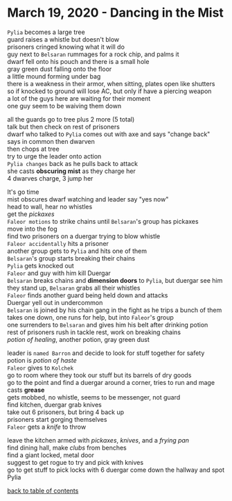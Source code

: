 # March 19, 2020 - Dancing in the Mist

`Pylia` becomes a large tree  
guard raises a whistle but doesn't blow  
prisoners cringed knowing what it will do  
guy next to `Belsaran` rummages for a rock chip, and palms it  
dwarf fell onto his pouch and there is a small hole  
gray green dust falling onto the floor  
a little mound forming under bag  
there is a weakness in their armor, when sitting, plates open like shutters  
so if knocked to ground will lose AC, but only if have a piercing weapon  
a lot of the guys here are waiting for their moment  
one guy seem to be waiving them down  

all the guards go to tree plus 2 more (5 total)  
talk but then check on rest of prisoners  
dwarf who talked to `Pylia` comes out with axe and says "change back"  
says in common then dwarven  
then chops at tree  
try to urge the leader onto action  
`Pylia changes` back as he pulls back to attack  
she casts **obscuring mist** as they charge her  
4 dwarves charge, 3 jump her  

It's go time  
mist obscures dwarf watching and leader say "yes now"  
head to wall, hear no whistles  
get the _pickaxes_  
`Faleor motions` to strike chains until `Belsaran`'s group has pickaxes  
move into the fog  
find two prisoners on a duergar trying to blow whistle  
`Faleor accidentally` hits a prisoner  
another group gets to `Pylia` and hits one of them  
`Belsaran`'s group starts breaking their chains  
`Pylia` gets knocked out  
`Faleor` and guy with him kill Duergar  
`Belsaran` breaks chains and **dimension doors** to `Pylia`, but duergar see him  
they stand up, `Belsaran` grabs all their whistles  
`Faleor` finds another guard being held down and attacks  
Duergar yell out in undercommon  
`Belsaran` is joined by his chain gang in the fight as he trips a bunch of them  
takes one down, one runs for help, but into `Faleor`'s group  
one surrenders to `Belsaran` and gives him his belt after drinking potion  
rest of prisoners rush in tackle rest, work on breaking chains  
_potion of healing_, another potion, gray green dust  

leader is `named Barron` and decide to look for stuff together for safety  
potion is _potion of haste_  
`Faleor` gives to `Kolchek`  
go to room where they took our stuff but its barrels of dry goods  
go to the point and find a duergar around a corner, tries to run and mage casts **grease**  
gets mobbed, no whistle, seems to be messenger, not guard  
find kitchen, duergar grab knives  
take out 6 prisoners, but bring 4 back up  
prisoners start gorging themselves  
`Faleor` gets a _knife_ to throw  

leave the kitchen armed with _pickaxes_, _knives_, and a _frying pan_  
find dining hall, make _clubs_ from benches  
find a giant locked, metal door  
suggest to get rogue to try and pick with knives  
go to get stuff to pick locks with 6 duergar come down the hallway and spot Pylia  

[back to table of contents](/sessions/README.md)
